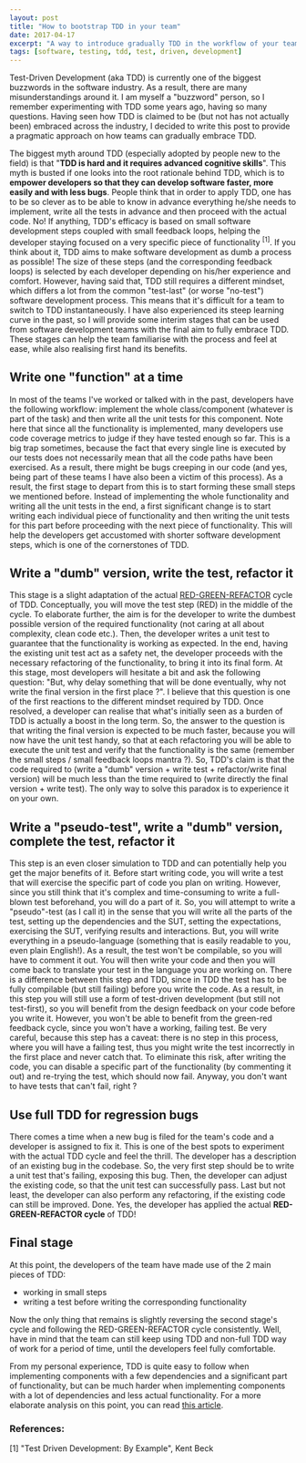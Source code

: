 ```yaml
---
layout: post
title: "How to bootstrap TDD in your team"
date: 2017-04-17
excerpt: "A way to introduce gradually TDD in the workflow of your team"
tags: [software, testing, tdd, test, driven, development]
---
```

Test-Driven Development (aka TDD) is currently one of the biggest buzzwords in the software industry. As a result, there are many misunderstandings around it. I am myself a "buzzword" person, so I remember experimenting with TDD some years ago, having so many questions. Having seen how TDD is claimed to be (but not has not actually been) embraced across the industry, I decided to write this post to provide a pragmatic approach on how teams can gradually embrace TDD.

The biggest myth around TDD (especially adopted by people new to the field) is that "**TDD is hard and it requires advanced cognitive skills**". This myth is busted if one looks into the root rationale behind TDD, which is to **empower developers so that they can develop software faster, more easily and with less bugs**. People think that in order to apply TDD, one has to be so clever as to be able to know in advance everything he/she needs to implement, write all the tests in advance and then proceed with the actual code. No! If anything, TDD's efficacy is based on small software development steps coupled with small feedback loops, helping the developer staying focused on a very specific piece of functionality <sup>[1]</sup>. If you think about it, TDD aims to make software development as dumb a process as possible! The size of these steps (and the corresponding feedback loops) is selected by each developer depending on his/her experience and comfort. However, having said that, TDD still requires a different mindset, which differs a lot from the common "test-last" (or worse "no-test") software development process. This means that it's difficult for a team to switch to TDD instantaneously. I have also experienced its steep learning curve in the past, so I will provide some interim stages that can be used from software development teams with the final aim to fully embrace TDD. These stages can help the team familiarise with the process and feel at ease, while also realising first hand its benefits. 

## Write one "function" at a time

In most of the teams I've worked or talked with in the past, developers have the following workflow: implement the whole class/component (whatever is part of the task) and then write all the unit tests for this component. Note here that since all the functionality is implemented, many developers use code coverage metrics to judge if they have tested enough so far. This is a big trap sometimes, because the fact that every single line is executed by our tests does not necessarily mean that all the code paths have been exercised. As a result, there might be bugs creeping in our code (and yes, being part of these teams I have also been a victim of this process). As a result, the first stage to depart from this is to start forming these small steps we mentioned before. Instead of implementing the whole functionality and writing all the unit tests in the end, a first significant change is to start writing each individual piece of functionality and then writing the unit tests for this part before proceeding with the next piece of functionality. This will help the developers get accustomed with shorter software development steps, which is one of the cornerstones of TDD. 

## Write a "dumb" version, write the test, refactor it

This stage is a slight adaptation of the actual [RED-GREEN-REFACTOR](http://blog.cleancoder.com/uncle-bob/2014/12/17/TheCyclesOfTDD.html) cycle of TDD. Conceptually, you will move the test step (RED) in the middle of the cycle. To elaborate further, the aim is for the developer to write the dumbest possible version of the required functionality (not caring at all about complexity, clean code etc.). Then, the developer writes a unit test to guarantee that the functionality is working as expected. In the end, having the existing unit test act as a safety net, the developer proceeds with the necessary refactoring of the functionality, to bring it into its final form. At this stage, most developers will hesitate a bit and ask the following question: "But, why delay something that will be done eventually, why not write the final version in the first place ?". I believe that this question is one of the first reactions to the different mindset required by TDD. Once resolved, a developer can realise that what's initially seen as a burden of TDD is actually a boost in the long term. So, the answer to the question is that writing the final version is expected to be much faster, because you will now have the unit test handy, so that at each refactoring you will be able to execute the unit test and verify that the functionality is the same (remember the small steps / small feedback loops mantra ?). So, TDD's claim is that the code required to (write a "dumb" version + write test + refactor/write final version) will be much less than the time required to (write directly the final version + write test). The only way to solve this paradox is to experience it on your own.

## Write a "pseudo-test", write a "dumb" version, complete the test, refactor it

This step is an even closer simulation to TDD and can potentially help you get the major benefits of it. Before start writing code, you will write a test that will exercise the specific part of code you plan on writing. However, since you still think that it's complex and time-consuming to write a full-blown test beforehand, you will do a part of it. So, you will attempt to write a "pseudo"-test (as I call it) in the sense that you will write all the parts of the test, setting up the dependencies and the SUT, setting the expectations, exercising the SUT, verifying results and interactions. But, you will write everything in a pseudo-language (something that is easily readable to you, even plain English!). As a result, the test won't be compilable, so you will have to comment it out. You will then write your code and then you will come back to translate your test in the language you are working on. There is a difference between this step and TDD, since in TDD the test has to be fully compilable (but still failing) before you write the code. As a result, in this step you will still use a form of test-driven development (but still not test-first), so you will benefit from the design feedback on your code before you write it. However, you won't be able to benefit from the green-red feedback cycle, since you won't have a working, failing test. Be very careful, because this step has a caveat: there is no step in this process, where you will have a failing test, thus you might write the test incorrectly in the first place and never catch that. To eliminate this risk, after writing the code, you can disable a specific part of the functionality (by commenting it out) and re-trying the test, which should now fail. Anyway, you don't want to have tests that can't fail, right ?

## Use full TDD for regression bugs

There comes a time when a new bug is filed for the team's code and a developer is assigned to fix it. This is one of the best spots to experiment with the actual TDD cycle and feel the thrill. The developer has a description of an existing bug in the codebase. So, the very first step should be to write a unit test that's failing, exposing this bug. Then, the developer can adjust the existing code, so that the unit test can successfully pass. Last but not least, the developer can also perform any refactoring, if the existing code can still be improved. Done. Yes, the developer has applied the actual **RED-GREEN-REFACTOR cycle** of TDD!

## Final stage

At this point, the developers of the team have made use of the 2 main pieces of TDD:
* working in small steps
* writing a test before writing the corresponding functionality

Now the only thing that remains is slightly reversing the second stage's cycle and following the RED-GREEN-REFACTOR cycle consistently. Well, have in mind that the team can still keep using TDD and non-full TDD way of work for a period of time, until the developers feel fully comfortable. 

From my personal experience, TDD is quite easy to follow when implementing components with a few dependencies and a significant part of functionality, but can be much harder when implementing components with a lot of dependencies and less actual functionality. For a more elaborate analysis on this point, you can read [this article](http://blog.stevensanderson.com/2009/11/04/selective-unit-testing-costs-and-benefits/).

### References:
[1] "Test Driven Development: By Example", Kent Beck